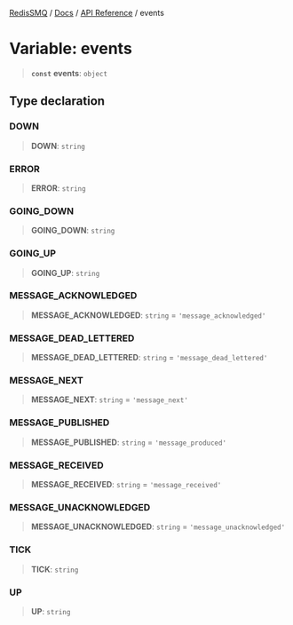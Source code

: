 [RedisSMQ](../../../README.md) / [Docs](../../README.md) / [API Reference](../README.md) / events

# Variable: events

> **`const`** **events**: `object`

## Type declaration

### DOWN

> **DOWN**: `string`

### ERROR

> **ERROR**: `string`

### GOING_DOWN

> **GOING_DOWN**: `string`

### GOING_UP

> **GOING_UP**: `string`

### MESSAGE_ACKNOWLEDGED

> **MESSAGE_ACKNOWLEDGED**: `string` = `'message_acknowledged'`

### MESSAGE_DEAD_LETTERED

> **MESSAGE_DEAD_LETTERED**: `string` = `'message_dead_lettered'`

### MESSAGE_NEXT

> **MESSAGE_NEXT**: `string` = `'message_next'`

### MESSAGE_PUBLISHED

> **MESSAGE_PUBLISHED**: `string` = `'message_produced'`

### MESSAGE_RECEIVED

> **MESSAGE_RECEIVED**: `string` = `'message_received'`

### MESSAGE_UNACKNOWLEDGED

> **MESSAGE_UNACKNOWLEDGED**: `string` = `'message_unacknowledged'`

### TICK

> **TICK**: `string`

### UP

> **UP**: `string`

